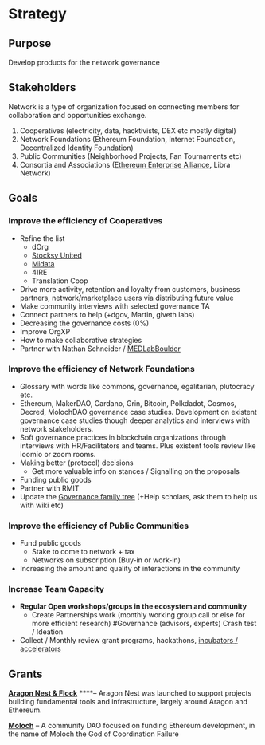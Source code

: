 # Strategy

## Purpose

Develop products for the network governance

## Stakeholders

Network is a type of organization focused on connecting members for collaboration and opportunities exchange.

1. Cooperatives \(electricity, data, hacktivists, DEX etc mostly digital\)
2. Network Foundations \(Ethereum Foundation, Internet Foundation, Decentralized Identity Foundation\)
3. Public Communities \(Neighborhood Projects, Fan Tournaments etc\)
4. Consortia and Associations \([Ethereum Enterprise Alliance](https://entethalliance.org/)**,** Libra Network\)

## Goals

### Improve the efficiency of Cooperatives

* Refine the list
  * dOrg
  * [Stocksy United](https://en.wikipedia.org/wiki/Stocksy_United)
  * [Midata](https://www.midata.coop/)
  * 4IRE
  * Translation Coop
* Drive more activity, retention and loyalty from customers, business partners, network/marketplace users via distributing future value
* Make community interviews with selected governance TA
* Connect partners to help \(+dgov, Martin, giveth labs\)
* Decreasing the governance costs \(0%\)
* Improve OrgXP
* How to make collaborative strategies
* Partner with Nathan Schneider / [MEDLabBoulder](https://twitter.com/MEDLabBoulder)

### Improve the efficiency of Network Foundations

* Glossary with words like commons, governance, egalitarian, plutocracy etc.
* Ethereum, MakerDAO, Cardano, Grin, Bitcoin, Polkdadot, Cosmos, Decred, MolochDAO  governance case studies. Development on existent governance case studies though deeper analytics and interviews with network stakeholders.
* Soft governance practices in blockchain organizations through interviews with HR/Facilitators and teams. Plus existent tools review like loomio or zoom rooms.
* Making better \(protocol\) decisions
  * Get more valuable info on stances / Signalling on the proposals
* Funding public goods
* Partner with RMIT
* Update the [Governance family tree](https://coinmetrics.io/papers/dissertation.pdf) \(+Help scholars, ask them to help us with wiki etc\)

### Improve the efficiency of Public Communities

* Fund public goods
  * Stake to come to network + tax
  * Networks on subscription \(Buy-in or work-in\)
* Increasing the amount and quality of interactions in the community

### Increase Team Capacity

* **Regular Open workshops/groups in the ecosystem and community**
  * Create Partnerships work \(monthly working group call or else for more efficient research\) \#Governance \(advisors, experts\) Crash test / Ideation
* Collect / Monthly review grant programs, hackathons, [incubators / accelerators](https://wiki.4irelabs.com/docs/research/blockchain-accelerators-and-incubators)

## Grants

[**Aragon Nest & Flock**](https://github.com/aragon/nest) ****– Aragon Nest was launched to support projects building fundamental tools and infrastructure, largely around Aragon and Ethereum.

[**Moloch**](https://molochdao.com/) – A community DAO focused on funding Ethereum development, in the name of Moloch the God of Coordination Failure

